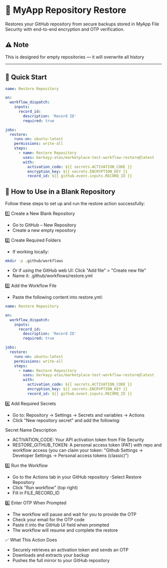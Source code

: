# 🔄 MyApp Repository Restore

Restores your GitHub repository from secure backups stored in MyApp File Security with end-to-end encryption and OTP verification.

## ⚠️ Note
This is designed for empty repositories — it will overwrite all history

---

## 🚀 Quick Start

```yaml
name: Restore Repository

on:
  workflow_dispatch:
    inputs:
      record_id:
        description: 'Record ID'
        required: true

jobs:
  restore:
    runs-on: ubuntu-latest
    permissions: write-all
    steps:
      - name: Restore Repository
        uses: berkayy-atas/marketplace-test-workflow-restore@latest
        with:
          activation_code: ${{ secrets.ACTIVATION_CODE }}
          encryption_key: ${{ secrets.ENCRYPTION_KEY }}
          record_id: ${{ github.event.inputs.RECORD_ID }}
```

##  🚀 How to Use in a Blank Repository
Follow these steps to set up and run the restore action successfully:

1️⃣ Create a New Blank Repository
  - Go to GitHub – New Repository
  - Create a new empty repository


2️⃣ Create Required Folders
  - If working locally:

```bash
mkdir -p .github/workflows
```
  - Or if using the GitHub web UI:
  Click "Add file" > "Create new file"
  - Name it: .github/workflows/restore.yml

3️⃣ Add the Workflow File
  - Paste the following content into restore.yml:

```yaml
name: Restore Repository

on:
  workflow_dispatch:
    inputs:
      record_id:
        description: 'Record ID'
        required: true

jobs:
  restore:
    runs-on: ubuntu-latest
    permissions: write-all
    steps:
      - name: Restore Repository
        uses: berkayy-atas/marketplace-test-workflow-restore@latest
        with:
          activation_code: ${{ secrets.ACTIVATION_CODE }}
          encryption_key: ${{ secrets.ENCRYPTION_KEY }}
          record_id: ${{ github.event.inputs.RECORD_ID }}
```
4️⃣ Add Required Secrets
  - Go to: Repository → Settings → Secrets and variables → Actions
  - Click "New repository secret" and add the following:

Secret Name	Description
  - ACTIVATION_CODE:	Your API activation token from File Security
  - RESTORE_GITHUB_TOKEN:	A personal access token (PAT) with repo and workflow access (you can claim your token: "Github Settings -> Developer Settings -> Personal access tokens (classic)")

5️⃣ Run the Workflow
  - Go to the Actions tab in your GitHub repository
  -Select Restore Repository
  - Click "Run workflow" (top right)
  - Fill in FILE_RECORD_ID

6️⃣ Enter OTP When Prompted
  - The workflow will pause and wait for you to provide the OTP
  - Check your email for the OTP code
  - Paste it into the GitHub UI field when prompted
  - The workflow will resume and complete the restore

✅ What This Action Does
  - Securely retrieves an activation token and sends an OTP
  - Downloads and extracts your backup
  - Pushes the full mirror to your GitHub repository


